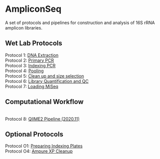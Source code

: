 # AmpliconSeq
 A set of protocols and pipelines for construction and analysis of 16S rRNA amplicon libraries. 

## Wet Lab Protocols
Protocol 1: [DNA Extraction](https://github.com/bisanzlab/AmpliconSeq/blob/master/wetlab_protocols/1_DNAExtraction.md)
<br>Protocol 2: [Primary PCR](https://github.com/bisanzlab/AmpliconSeq/blob/master/wetlab_protocols/2_PrimaryPCR.md)
<br>Protocol 3: [Indexing PCR](https://github.com/bisanzlab/AmpliconSeq/blob/master/wetlab_protocols/3_IndexingPCR.md)
<br>Protocol 4: [Pooling](https://github.com/bisanzlab/AmpliconSeq/blob/master/wetlab_protocols/4_Pooling.md)
<br>Protocol 5: [Clean up and size selection](https://github.com/bisanzlab/AmpliconSeq/blob/master/wetlab_protocols/5_Cleanup.md)
<br>Protocol 6: [Library Quantification and QC](https://github.com/bisanzlab/AmpliconSeq/blob/master/wetlab_protocols/6_LibraryQC.md)
<br>Protocol 7: [Loading MiSeq](https://github.com/bisanzlab/AmpliconSeq/blob/master/wetlab_protocols/7_LoadingMiSeq.md)

## Computational Workflow
<br>Protocol 8: [QIIME2 Pipeline (2020.11)](https://github.com/bisanzlab/AmpliconSeq/blob/master/analysis_scripts/AmpliconSeq_q2-2020.11.Rmd)

## Optional Protocols
Protocol O1: [Preparing Indexing Plates](https://github.com/bisanzlab/AmpliconSeq/blob/master/wetlab_protocols/O1_indexes.md)
<br>Protocol O4: [Ampure XP Cleanup](https://github.com/bisanzlab/AmpliconSeq/blob/master/wetlab_protocols/O4_Ampure.md)
